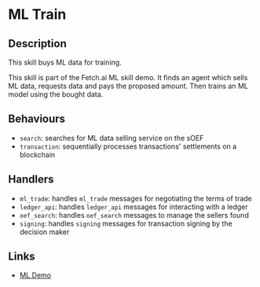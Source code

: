 # ML Train

## Description

This skill buys ML data for training.

This skill is part of the Fetch.ai ML skill demo. It finds an agent which sells ML data, requests data and pays the proposed amount. Then trains an ML model using the bought data.

## Behaviours

- `search`: searches for ML data selling service on the sOEF
- `transaction`: sequentially processes transactions' settlements on a blockchain

## Handlers

- `ml_trade`: handles `ml_trade` messages for negotiating the terms of trade
- `ledger_api`: handles `ledger_api` messages for interacting with a ledger
- `oef_search`: handles `oef_search` messages to manage the sellers found
- `signing`: handles `signing` messages for transaction signing by the decision maker


## Links

- <a href="https://docs.fetch.ai/aea/ml-skills/" target="_blank">ML Demo</a>